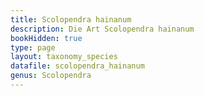 ```yaml
---
title: Scolopendra hainanum
description: Die Art Scolopendra hainanum
bookHidden: true
type: page
layout: taxonomy_species
datafile: scolopendra_hainanum
genus: Scolopendra
---
```


